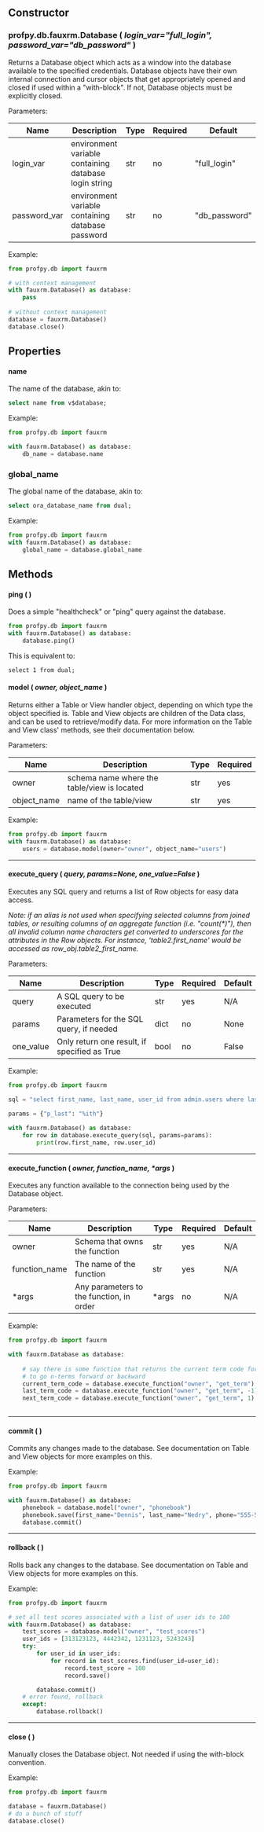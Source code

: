 ## Constructor
### profpy.db.fauxrm.Database ( *login_var="full_login", password_var="db_password"* )
Returns a Database object which acts as a window into the database available to the specified credentials. Database
objects have their own internal connection and cursor objects that get appropriately opened and closed if used 
within a "with-block". If not, Database objects must be explicitly closed.

Parameters:

| Name         | Description                                           | Type | Required | Default       |
|--------------|-------------------------------------------------------|------|----------|---------------|
| login_var    | environment variable containing database login string | str  | no       | "full_login"  |
| password_var | environment variable containing database password     | str  | no       | "db_password" |

Example:

```python
from profpy.db import fauxrm

# with context management
with fauxrm.Database() as database:
    pass
    
# without context management
database = fauxrm.Database()
database.close()
```

## Properties
#### name
The name of the database, akin to:

```sql
select name from v$database;
```

Example:
```python
from profpy.db import fauxrm

with fauxrm.Database() as database:
    db_name = database.name
```

### global_name
The global name of the database, akin to:
```sql
select ora_database_name from dual;
```

Example:
```python
from profpy.db import fauxrm
with fauxrm.Database() as database:
    global_name = database.global_name
```

## Methods
#### ping ( )
Does a simple "healthcheck" or "ping" query against the database.
```python
from profpy.db import fauxrm
with fauxrm.Database() as database:
    database.ping()
```
This is equivalent to:
```oracle
select 1 from dual;
```


#### model ( *owner, object_name* )
Returns either a Table or View handler object, depending on which type the object specified is. Table and View objects
are children of the Data class, and can be used to retrieve/modify data. For more information on the Table and View 
class' methods, see their documentation below.

Parameters:

| Name        | Description                                 | Type | Required |
|-------------|---------------------------------------------|------|----------|
| owner       | schema name where the table/view is located | str  | yes      |
| object_name | name of the table/view                      | str  | yes      |

Example:
```python
from profpy.db import fauxrm
with fauxrm.Database() as database:
    users = database.model(owner="owner", object_name="users")
```

---
#### execute_query ( *query, params=None, one_value=False* )
Executes any SQL query and returns a list of Row objects for easy data access. 

*Note: if an alias is not used when specifying selected columns from joined tables, or resulting columns of an aggregate 
function (i.e. "count(\*)"), then all invalid column name characters get converted to underscores for the attributes in the Row objects. For instance, 
'table2.first_name' would be accessed as row_obj.table2_first_name.*

Parameters:

| Name      | Description                                  | Type | Required | Default |
|-----------|----------------------------------------------|------|----------|---------|
| query     | A SQL query to be executed                   | str  | yes      | N/A     |
| params    | Parameters for the SQL query, if needed      | dict | no       | None    |
| one_value | Only return one result, if specified as True | bool | no       | False   |

Example:

```python
from profpy.db import fauxrm

sql = "select first_name, last_name, user_id from admin.users where last_name like :p_last"
      
params = {"p_last": "%ith"}      

with fauxrm.Database() as database:
    for row in database.execute_query(sql, params=params):
        print(row.first_name, row.user_id)
```
---
#### execute_function ( *owner, function_name, \*args* )
Executes any function available to the connection being used by the Database object.

Parameters:

| Name          | Description                              | Type  | Required | Default |
|---------------|------------------------------------------|-------|----------|---------|
| owner         | Schema that owns the function            | str   | yes      | N/A     |
| function_name | The name of the function                 | str   | yes      | N/A     |
| *args         | Any parameters to the function, in order | *args | no       | N/A     |

Example:
```python
from profpy.db import fauxrm

with fauxrm.Database as database:
    
    # say there is some function that returns the current term code for a college, with an optional offset parameter
    # to go n-terms forward or backward
    current_term_code = database.execute_function("owner", "get_term")
    last_term_code = database.execute_function("owner", "get_term", -1)
    next_term_code = database.execute_function("owner", "get_term", 1)
    
```
---
#### commit ( )
Commits any changes made to the database. See documentation on Table and View objects for more examples on this.

Example:
```python
from profpy.db import fauxrm

with fauxrm.Database() as database:
    phonebook = database.model("owner", "phonebook")
    phonebook.save(first_name="Dennis", last_name="Nedry", phone="555-555-5555") 
    database.commit()
```

---


#### rollback ( )
Rolls back any changes to the database. See documentation on Table and View objects for more examples on this.

Example:
```python
from profpy.db import fauxrm

# set all test scores associated with a list of user ids to 100
with fauxrm.Database() as database:
    test_scores = database.model("owner", "test_scores")
    user_ids = [313123123, 4442342, 1231123, 5243243]
    try:
        for user_id in user_ids:
            for record in test_scores.find(user_id=user_id):
                record.test_score = 100
                record.save()

        database.commit()
    # error found, rollback
    except:
        database.rollback()
```

---

#### close ( )
Manually closes the Database object. Not needed if using the with-block convention.

Example:
```python
from profpy.db import fauxrm

database = fauxrm.Database()
# do a bunch of stuff
database.close()
```
